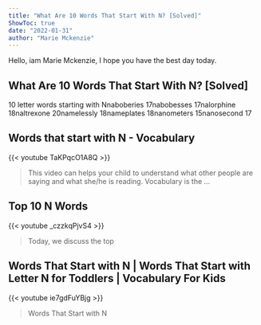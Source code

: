 ```yaml
---
title: "What Are 10 Words That Start With N? [Solved]"
ShowToc: true 
date: "2022-01-31"
author: "Marie Mckenzie" 
---
```


Hello, iam Marie Mckenzie, I hope you have the best day today.
## What Are 10 Words That Start With N? [Solved]
10 letter words starting with Nnaboberies 17nabobesses 17nalorphine 18naltrexone 20namelessly 18nameplates 18nanometers 15nanosecond 17

## Words that start with  N - Vocabulary
{{< youtube TaKPqcO1A8Q >}}
>This video can helps your child to understand what other people are saying and what she/he is reading. Vocabulary is the ...

## Top 10 N Words
{{< youtube _czzkqPjvS4 >}}
>Today, we discuss the top 

## Words That Start with N | Words That Start with Letter N for Toddlers | Vocabulary For Kids
{{< youtube ie7gdFuYBjg >}}
>Words That Start with N

